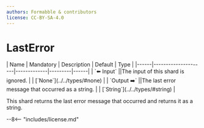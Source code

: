 ```yaml
---
authors: Formabble & contributors
license: CC-BY-SA-4.0
---
```



# LastError

<div class="sh-parameters" markdown="1">
| Name | Mandatory | Description | Default | Type |
|------|---------------------|-------------|---------|------|
| `⬅️ Input` ||The input of this shard is ignored. | | [`None`](../../types/#none) |
| `Output ➡️` ||The last error message that occurred as a string. | | [`String`](../../types/#string) |

</div>

This shard returns the last error message that occurred and returns it as a string.

--8<-- "includes/license.md"

